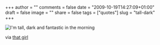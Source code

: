 +++
author = ""
comments = false
date = "2009-10-19T14:27:09+01:00"
draft = false
image = ""
share = false
tags = ["quotes"]
slug = "tall-dark"
+++

![I'm tall, dark and fantastic in the morning](/uploads/quote/tall-dark.jpg)
<!--more-->

via [that girl](http://gatekeeper.tumblr.com/post/193330049)
